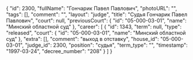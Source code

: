{
    "id": 2300,
    "fullName": "Гончарик Павел Павлович",
    "photoURL": "",
    "tags": [],
    "comment": "",
    "layout": "judge",
    "title": "Судья Гончарик Павел Павлович",
    "court": null,
    "previousCourt": {
        "id": "05-000-03-01",
        "name": "Минский областной суд"
    },
    "career": [
        {
            "id": 1343,
            "term": null,
            "type": "released",
            "court": {
                "id": "05-000-03-01",
                "name": "Минский областной суд"
            },
            "extra": [],
            "comment": "выход в отставку",
            "house_id": "05-000-03-01",
            "judge_id": 2300,
            "position": "судья",
            "term_type": "",
            "timestamp": "1997-03-24",
            "decree_number": "208"
        }
    ]
}